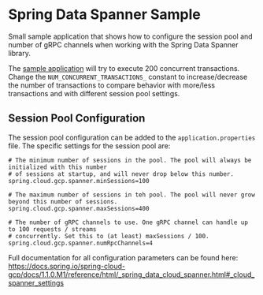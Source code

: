 # Spring Data Spanner Sample

Small sample application that shows how to configure the session pool and number of gRPC channels
when working with the Spring Data Spanner library.

The [sample application](src/main/java/com/google/cloud/spanner/spring/example/QuickStartSample.java) will try to execute 200 concurrent transactions.
Change the `NUM_CONCURRENT_TRANSACTIONS_` constant to increase/decrease the number of transactions to
compare behavior with more/less transactions and with different session pool settings.

## Session Pool Configuration

The session pool configuration can be added to the `application.properties` file. The specific
settings for the session pool are:

```properties
# The minimum number of sessions in the pool. The pool will always be initialized with this number
# of sessions at startup, and will never drop below this number.
spring.cloud.gcp.spanner.minSessions=100

# The maximum number of sessions in teh pool. The pool will never grow beyond this number of sessions.
spring.cloud.gcp.spanner.maxSessions=400

# The number of gRPC channels to use. One gRPC channel can handle up to 100 requests / streams
# concurrently. Set this to (at least) maxSessions / 100.
spring.cloud.gcp.spanner.numRpcChannels=4
```

Full documentation for all configuration parameters can be found here: https://docs.spring.io/spring-cloud-gcp/docs/1.1.0.M1/reference/html/_spring_data_cloud_spanner.html#_cloud_spanner_settings

